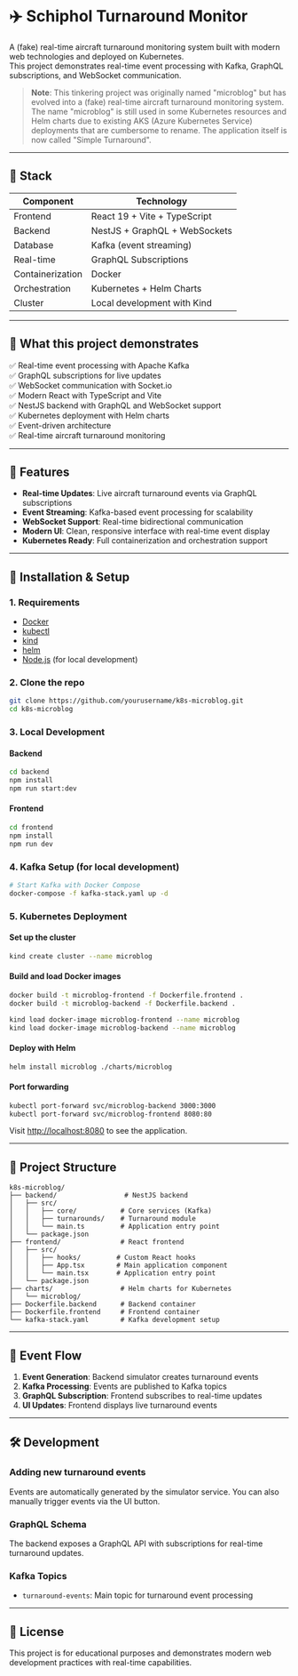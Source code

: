 # ✈️ Schiphol Turnaround Monitor

A (fake) real-time aircraft turnaround monitoring system built with modern web technologies and deployed on Kubernetes.  
This project demonstrates real-time event processing with Kafka, GraphQL subscriptions, and WebSocket communication.

> **Note**: This tinkering project was originally named "microblog" but has evolved into a (fake) real-time aircraft turnaround monitoring system. The name "microblog" is still used in some Kubernetes resources and Helm charts due to existing AKS (Azure Kubernetes Service) deployments that are cumbersome to rename. The application itself is now called "Simple Turnaround".

---

## 🔧 Stack

| Component        | Technology                    |
| ---------------- | ----------------------------- |
| Frontend         | React 19 + Vite + TypeScript  |
| Backend          | NestJS + GraphQL + WebSockets |
| Database         | Kafka (event streaming)       |
| Real-time        | GraphQL Subscriptions         |
| Containerization | Docker                        |
| Orchestration    | Kubernetes + Helm Charts      |
| Cluster          | Local development with Kind   |

---

## 🎯 What this project demonstrates

✅ Real-time event processing with Apache Kafka  
✅ GraphQL subscriptions for live updates  
✅ WebSocket communication with Socket.io  
✅ Modern React with TypeScript and Vite  
✅ NestJS backend with GraphQL and WebSocket support  
✅ Kubernetes deployment with Helm charts  
✅ Event-driven architecture  
✅ Real-time aircraft turnaround monitoring

---

## 🚀 Features

- **Real-time Updates**: Live aircraft turnaround events via GraphQL subscriptions
- **Event Streaming**: Kafka-based event processing for scalability
- **WebSocket Support**: Real-time bidirectional communication
- **Modern UI**: Clean, responsive interface with real-time event display
- **Kubernetes Ready**: Full containerization and orchestration support

---

## 🚀 Installation & Setup

### 1. Requirements

- [Docker](https://www.docker.com/)
- [kubectl](https://kubernetes.io/docs/tasks/tools/)
- [kind](https://kind.sigs.k8s.io/docs/user/quick-start/)
- [helm](https://helm.sh/)
- [Node.js](https://nodejs.org/) (for local development)

### 2. Clone the repo

```bash
git clone https://github.com/yourusername/k8s-microblog.git
cd k8s-microblog
```

### 3. Local Development

#### Backend

```bash
cd backend
npm install
npm run start:dev
```

#### Frontend

```bash
cd frontend
npm install
npm run dev
```

### 4. Kafka Setup (for local development)

```bash
# Start Kafka with Docker Compose
docker-compose -f kafka-stack.yaml up -d
```

### 5. Kubernetes Deployment

#### Set up the cluster

```bash
kind create cluster --name microblog
```

#### Build and load Docker images

```bash
docker build -t microblog-frontend -f Dockerfile.frontend .
docker build -t microblog-backend -f Dockerfile.backend .

kind load docker-image microblog-frontend --name microblog
kind load docker-image microblog-backend --name microblog
```

#### Deploy with Helm

```bash
helm install microblog ./charts/microblog
```

#### Port forwarding

```bash
kubectl port-forward svc/microblog-backend 3000:3000
kubectl port-forward svc/microblog-frontend 8080:80
```

Visit [http://localhost:8080](http://localhost:8080) to see the application.

---

## 📁 Project Structure

```
k8s-microblog/
├── backend/                 # NestJS backend
│   ├── src/
│   │   ├── core/           # Core services (Kafka)
│   │   ├── turnarounds/    # Turnaround module
│   │   └── main.ts         # Application entry point
│   └── package.json
├── frontend/               # React frontend
│   ├── src/
│   │   ├── hooks/         # Custom React hooks
│   │   ├── App.tsx        # Main application component
│   │   └── main.tsx       # Application entry point
│   └── package.json
├── charts/                 # Helm charts for Kubernetes
│   └── microblog/
├── Dockerfile.backend      # Backend container
├── Dockerfile.frontend     # Frontend container
└── kafka-stack.yaml        # Kafka development setup
```

---

## 🔄 Event Flow

1. **Event Generation**: Backend simulator creates turnaround events
2. **Kafka Processing**: Events are published to Kafka topics
3. **GraphQL Subscription**: Frontend subscribes to real-time updates
4. **UI Updates**: Frontend displays live turnaround events

---

## 🛠 Development

### Adding new turnaround events

Events are automatically generated by the simulator service. You can also manually trigger events via the UI button.

### GraphQL Schema

The backend exposes a GraphQL API with subscriptions for real-time turnaround updates.

### Kafka Topics

- `turnaround-events`: Main topic for turnaround event processing

---

## 📝 License

This project is for educational purposes and demonstrates modern web development practices with real-time capabilities.
